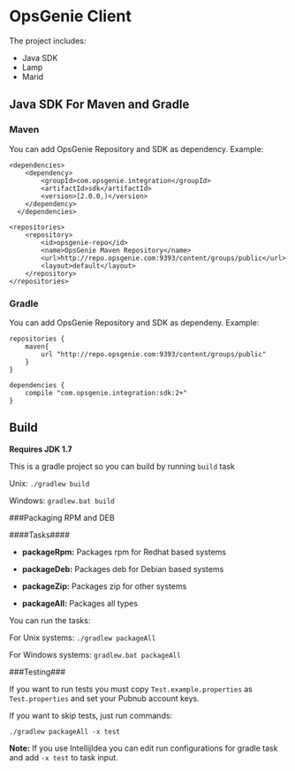 # OpsGenie Client


The project includes:

* Java SDK
* Lamp
* Marid

## Java SDK For Maven and Gradle


### Maven

You can add OpsGenie Repository and SDK as dependency. Example:

```
<dependencies>
  	<dependency>
  		<groupId>com.opsgenie.integration</groupId>
  		<artifactId>sdk</artifactId>
  		<version>[2.0.0,)</version>
  	</dependency>
  </dependencies>
  
<repositories>
	<repository>
		<id>opsgenie-repo</id>
		<name>OpsGenie Maven Repository</name>
		<url>http://repo.opsgenie.com:9393/content/groups/public</url>
		<layout>default</layout>
	</repository>  	
</repositories>
```

### Gradle

You can add OpsGenie Repository and SDK as dependeny. Example:

```
repositories {
    maven{
		url "http://repo.opsgenie.com:9393/content/groups/public"
	}
}

dependencies {
	compile "com.opsgenie.integration:sdk:2+"
}
```


## Build

**Requires JDK 1.7** 

This is a gradle project so you can build by running `build` task

Unix:
``./gradlew build``

Windows:
``gradlew.bat build``

###Packaging RPM and DEB

####Tasks####

* **packageRpm:** Packages rpm for Redhat based systems

* **packageDeb:** Packages deb for Debian based systems

* **packageZip:** Packages zip for other systems

* **packageAll:** Packages all types

You can run the tasks:

For Unix systems: ``./gradlew packageAll``

For Windows systems: ``gradlew.bat packageAll``

###Testing###

If you want to run tests you must copy `Test.example.properties` as `Test.properties` and set your Pubnub account keys.

If you want to skip tests, just run commands:

``./gradlew packageAll -x test``


**Note:** If you use IntellijIdea you can edit run configurations for gradle task and add `-x test` to task input.
